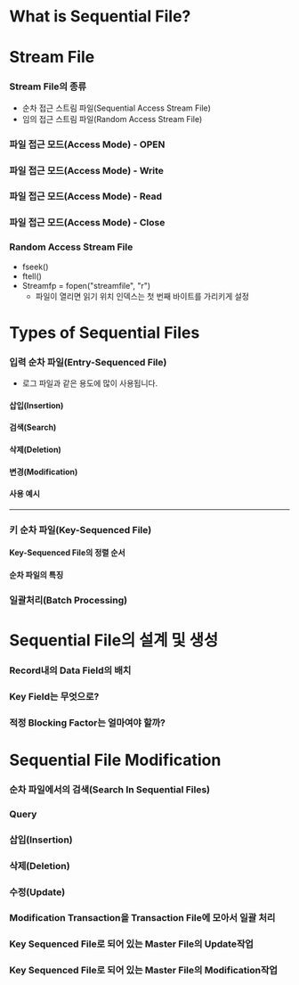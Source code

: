 # What is Sequential File?

# Stream File

### Stream File의 종류

+ 순차 접근 스트림 파일(Sequential Access Stream File)
+ 임의 접근 스트림 파일(Random Access Stream File)

### 파일 접근 모드(Access Mode) - OPEN

### 파일 접근 모드(Access Mode) - Write

### 파일 접근 모드(Access Mode) - Read

### 파일 접근 모드(Access Mode) - Close

### Random Access Stream File

+ fseek()
+ ftell()
+ Streamfp = fopen("streamfile", "r")
	+ 파일이 열리면 읽기 위치 인덱스는 첫 번째 바이트를 가리키게 설정

# Types of Sequential Files

### 입력 순차 파일(Entry-Sequenced File)

+ 로그 파일과 같은 용도에 많이 사용됩니다.
#### 삽입(Insertion)

#### 검색(Search)

#### 삭제(Deletion)

#### 변경(Modification)

#### 사용 예시

---
### 키 순차 파일(Key-Sequenced File)

#### Key-Sequenced File의 정렬 순서

#### 순차 파일의 특징

### 일괄처리(Batch Processing)



# Sequential File의 설계 및 생성

### Record내의 Data Field의 배치

### Key Field는 무엇으로?

### 적정 Blocking Factor는 얼마여야 할까?

# Sequential File Modification

### 순차 파일에서의 검색(Search In Sequential Files)

### Query

### 삽입(Insertion)

### 삭제(Deletion)

### 수정(Update)

### Modification Transaction을 Transaction File에 모아서 일괄 처리

### Key Sequenced File로 되어 있는 Master File의 Update작업

### Key Sequenced File로 되어 있는 Master File의 Modification작업


